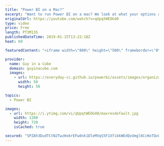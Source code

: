 ```yaml
---
title: "Power BI on a Mac?"
excerpt: "Want to run Power BI on a mac? We look at what your options are to get Power BI Desktop running on your mac. You have a few choices.  Ideas: Power BI Designer for Mac https://ideas.powerbi.com/forums/265200-power-bi-ideas/suggestions/7546645-power-bi-designer-for-mac   Apple Boot Camp https://support.apple.com/boot-camp"
originalUrl: https://youtube.com/watch?v=qUpqtWEOG40
type: video
price: Free
length: PT3M13S
publishedDateTime: 2019-01-15T13:22:18Z
heat: 69

featuredContent: "<iframe width=\"800\" height=\"500\" frameborder=\"0\" src=\"https://www.youtube.com/embed/qUpqtWEOG40\" allow=\"accelerometer; autoplay; encrypted-media; gyroscope; picture-in-picture\" allowfullscreen></iframe>"

provider:
  name: Guy in a Cube
  domain: guyinacube.com
  images:
    - url: https://everyday-cc.github.io/powerbi/assets/images/organizations/guyinacube.com-50x50.jpg
      width: 50
      height: 50

topics:
  - Power BI

images:
  - url: https://i.ytimg.com/vi/qUpqtWEOG40/maxresdefault.jpg
    width: 1280
    height: 720
    isCached: true

secured: "SPZAh3DudTCtN2TwzHx6rEFw8nk1DleMVqS5F1XfibkWEdQvUmgl6CcHoTQvGDYgeHirIZmJ1YCJGYXTIl5lqMUWDsoztoB+dKBUUCvgPhQbOAeRZQms1Zyuw8YZzZyRGixnvPvdO6PVhLEQutrgZtGnbHF9pAxQ03aUOBOSnVMBmpgu6/IlbGLf2J1XQ2vQPDHhEYaBcfUST+84dDmGMZZ6upIYajAWEafrp4iSr+Rlvuek6rt3I2tOeRwQiC7AyEl31j/II2ZB/4n7aXIJFz6cvcJQJxPUWsVgFfM9EAPnvxpQ0SGSckElD+B8Bhfqcw00Nt2e+9KGRQpSC4rSVZ3VdVKnRLdzsc8ofl3a55jBuW65Qen5c9S9x6LNvfpmTxUHXJuGvHP9idCbo00XH6ngXj/YUzHf2WtAnTCFOoWRLrdRIwkfpQGEPV3HOQV+;27FagY34UkQT/zp6Yq2o/Q=="
---
```


